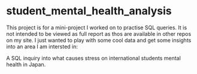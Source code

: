 # student_mental_health_analysis
This project is for a mini-project I worked on to practise SQL queries. It is not intended to be viewed as full report as thos are available in other repos on my site. I just wanted to play with some cool data and get some insights into an area I am intersted in:


A SQL inquiry into what causes stress on international students mental health in Japan.
